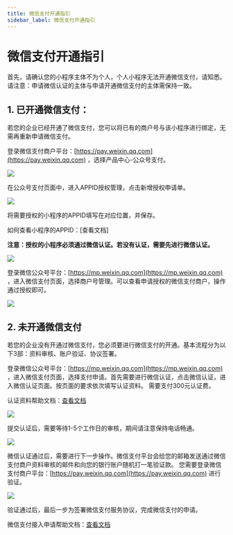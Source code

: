 ```yaml
---
title: 微信支付开通指引
sidebar_label: 微信支付开通指引
---
```


# 微信支付开通指引

首先，请确认您的小程序主体不为个人，个人小程序无法开通微信支付，请知悉。 请注意：申请微信认证的主体与申请开通微信支付的主体需保持一致。

## 1\. 已开通微信支付：

若您的企业已经开通了微信支付，您可以将已有的商户号与该小程序进行绑定，无需再重新申请微信支付。

登录微信支付商户平台：[https://pay.weixin.qq.com](https://pay.weixin.qq.com) ，选择产品中心-公众号支付。

![](/img/mini/wechat_pay_guide_1.png)

在公众号支付页面中，进入APPID授权管理，点击新增授权申请单。

![](/img/mini/wechat_pay_guide_2.png)

将需要授权的小程序的APPID填写在对应位置，并保存。

如何查看小程序的APPID：[查看文档]

**注意：授权的小程序必须通过微信认证。若没有认证，需要先进行微信认证。**

![](/img/mini/wechat_pay_guide_3.png)

登录微信公众号平台：[https://mp.weixin.qq.com](https://mp.weixin.qq.com) ，进入微信支付页面，选择商户号管理。可以查看申请授权的微信支付商户，操作通过授权即可。

![](/img/mini/wechat_pay_guide_4.png)

## 2\. 未开通微信支付

若您的企业没有开通过微信支付，您必须要进行微信支付的开通。基本流程分为以下3部：资料审核、账户验证、协议签署。

登录微信公众号平台：[https://mp.weixin.qq.com](https://mp.weixin.qq.com) ，进入微信支付页面，选择支付申请。首先需要进行微信认证，点击微信认证，进入微信认证页面。按页面的要求依次填写认证资料。 需要支付300元认证费。

认证资料帮助文档：[查看文档](http://kf.qq.com/faq/161219qAvQjM161219FNRn2y.html)

![](/img/mini/wechat_pay_guide_5.png)

提交认证后，需要等待1-5个工作日的审核，期间请注意保持电话畅通。

![](/img/mini/wechat_pay_guide_6.png)

微信认证通过后，需要进行下一步操作。微信支付平台会给您的邮箱发送通过微信支付商户资料审核的邮件和向您的银行账户随机打一笔验证款。 您需要登录微信支付商户平台：[https://pay.weixin.qq.com](https://pay.weixin.qq.com) 进行验证。

![](/img/mini/wechat_pay_guide_7.png)

验证通过后，最后一步为签署微信支付服务协议，完成微信支付的申请。

微信支付接入申请帮助文档：[查看文档](http://kf.qq.com/faq/140225MveaUz150107UVFNjy.html)
